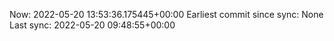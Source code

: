 Now: 2022-05-20 13:53:36.175445+00:00 Earliest commit since sync: None Last sync: 2022-05-20 09:48:55+00:00

